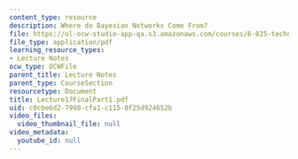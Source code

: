 ```yaml
---
content_type: resource
description: Where do Bayesian Networks Come From?
file: https://ol-ocw-studio-app-qa.s3.amazonaws.com/courses/6-825-techniques-in-artificial-intelligence-sma-5504-fall-2002/c0cbe6d27990cfa1c1150f25d924652b_Lecture17FinalPart1.pdf
file_type: application/pdf
learning_resource_types:
- Lecture Notes
ocw_type: OCWFile
parent_title: Lecture Notes
parent_type: CourseSection
resourcetype: Document
title: Lecture17FinalPart1.pdf
uid: c0cbe6d2-7990-cfa1-c115-0f25d924652b
video_files:
  video_thumbnail_file: null
video_metadata:
  youtube_id: null
---
```

